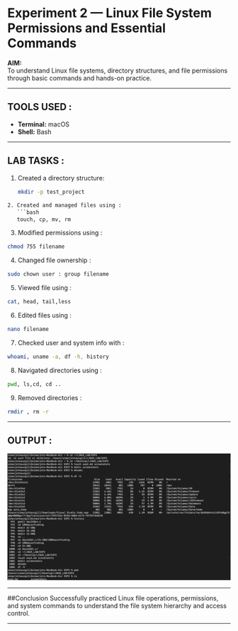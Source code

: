 # Experiment 2 — Linux File System Permissions and Essential Commands

**AIM:**  
To understand Linux file systems, directory structures, and file permissions through basic commands and hands-on practice.

---
## TOOLS USED :
- **Terminal:** macOS  
- **Shell:** Bash  

---


## LAB TASKS :

1. Created a directory structure:
   ```bash
   mkdir -p test_project
```
2. Created and managed files using :
   ```bash 
   touch, cp, mv, rm
   ```
3. Modified permissions using :
```bash
chmod 755 filename 
```
4. Changed file ownership :
```bash
sudo chown user : group filename 
```
5. Viewed file using :
```bash 
cat, head, tail,less
```
6. Edited files using :
```bash
nano filename
```
7. Checked user and system info with :
```bash
whoami, uname -a, df -h, history
```
8. Navigated directories using :
```bash
pwd, ls,cd, cd ..
```
9. Removed directories :
```bash
rmdir , rm -r
```
---

## **OUTPUT :**
![Experiment 2 Output](./screenshots/exp2_output.png)

---

##Conclusion
Successfully practiced Linux file operations, permissions, and system commands to understand the file system hierarchy and access control.

---
